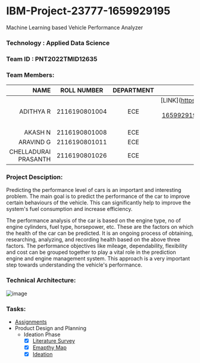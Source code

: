 # IBM-Project-23777-1659929195 
Machine Learning based Vehicle Performance Analyzer


### Technology  : Applied Data Science
### Team ID     : PNT2022TMID12635
### Team Members:

|NAME                | ROLL NUMBER     | DEPARTMENT  | ASSIGNMENT | 
|-------------------:|:---------------:|:-----------:|:----------:|
|ADITHYA R           |  2116190801004  |     ECE     | [LINK](https://github.com/IBM-EPBL/IBM-Project-23777-1659929195/tree/main/Assignment/TM1-Adithya R)   |
|AKASH N             |  2116190801008  |     ECE     | [LINK](https://github.com/IBM-EPBL/IBM-Project-23777-1659929195/tree/main/Assignment/TL-Akash%20N)   | 
|ARAVIND G           |  2116190801011  |     ECE     | [LINK](https://github.com/IBM-EPBL/IBM-Project-23777-1659929195/tree/main/Assignment/TM2-Aravind%20G)   |
|CHELLADURAI PRASANTH|  2116190801026  |     ECE     | [LINK]   |


### Project Desciption:
Predicting the performance level of cars is an important and interesting problem. The main goal is to predict the performance of the car to improve certain behaviours of the vehicle. This can significantly help to improve the system's fuel consumption and increase efficiency.

The performance analysis of the car is based on the engine type, no of engine cylinders, fuel type, horsepower, etc. These are the factors on which the health of the car can be predicted. It is an ongoing process of obtaining, researching, analyzing, and recording health based on the above three factors. The performance objectives like mileage, dependability, flexibility and cost can be grouped together to play a vital role in the prediction engine and engine management system. This approach is a very important step towards understanding the vehicle's performance.


### Technical Architecture:
![image](https://user-images.githubusercontent.com/88080609/193425222-850f5dd3-0daa-4ef4-a4e4-25f24628de34.png)

### Tasks:
* [Assignments](https://github.com/IBM-EPBL/IBM-Project-23777-1659929195/tree/main/Assignment)
* Product Design and Planning
    - Ideation Phase
        - [x] [Literature Survey](https://github.com/IBM-EPBL/IBM-Project-23777-1659929195/blob/main/Ideation%20Phase/Literature%20Survey/IBM(literature%20survey).pdf)
        - [x] [Emapthy Map](https://github.com/IBM-EPBL/IBM-Project-23777-1659929195/blob/main/Ideation%20Phase/Empathymap/EMPATHYMAP.pdf)
        - [x] [Ideation](https://github.com/IBM-EPBL/IBM-Project-23777-1659929195/blob/main/Ideation%20Phase/Ideation/IBM(Ideation).pdf)
